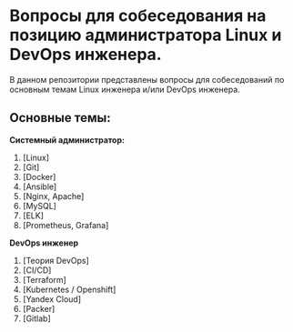 # Вопросы для собеседования на позицию администратора Linux и DevOps инженера.

В данном репозитории представлены вопросы для собеседований по основным темам Linux инженера и/или DevOps инженера.

## Основные темы:
**Системный администратор:** 
1. [Linux]
2. [Git]
3. [Docker]
4. [Ansible]
5. [Nginx, Apache]
6. [MySQL]
7. [ELK]
8. [Prometheus, Grafana]

**DevOps инженер**
1. [Теория DevOps]
2. [CI/CD]
3. [Terraform]
4. [Kubernetes / Openshift]
5. [Yandex Cloud]
6. [Packer]
7. [Gitlab]


